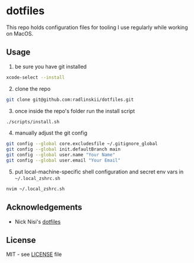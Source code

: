 # dotfiles

This repo holds configuration files for tooling I use regularly while working on MacOS.

## Usage

1. be sure you have git installed

```sh
xcode-select --install
```

2. clone the repo

```sh
git clone git@github.com:radlinskii/dotfiles.git
```

3. once inside the repo's folder run the install script

```sh
./scripts/install.sh
```

4. manually adjust the git config

```sh
git config --global core.excludesfile ~/.gitignore_global
git config --global init.defaultBranch main
git config --global user.name "Your Name"
git config --global user.email "Your Email"
```

5. put local-machine-specific shell configuration and secret env vars in `~/.local_zshrc.sh`

```sh
nvim ~/.local_zshrc.sh
```

## Acknowledgements

-   Nick Nisi's [dotfiles](https://github.com/nicknisi/dotfiles)

## License

MIT - see [LICENSE](LICENSE) file
